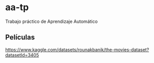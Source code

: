 # aa-tp

Trabajo práctico de Aprendizaje Automático

## Películas

https://www.kaggle.com/datasets/rounakbanik/the-movies-dataset?datasetId=3405
